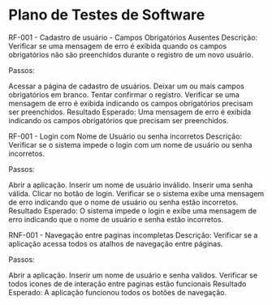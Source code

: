 # Plano de Testes de Software

RF-001 - Cadastro de usuário - Campos Obrigatórios Ausentes
Descrição: Verificar se uma mensagem de erro é exibida quando os campos obrigatórios não são preenchidos durante o registro de um novo usuário.

Passos:

Acessar a página de cadastro de usuários.
Deixar um ou mais campos obrigatórios em branco.
Tentar confirmar o registro.
Verificar se uma mensagem de erro é exibida indicando os campos obrigatórios precisam ser preenchidos.
Resultado Esperado: Uma mensagem de erro é exibida indicando os campos obrigatórios que precisam ser preenchidos.

RF-001 - Login com Nome de Usuário ou senha incorretos
Descrição: Verificar se o sistema impede o login com um nome de usuário ou senha incorretos.

Passos:

Abrir a aplicação.
Inserir um nome de usuário inválido.
Inserir uma senha válida.
Clicar no botão de login.
Verificar se o sistema exibe uma mensagem de erro indicando que o nome de usuário ou senha estão incorretos.
Resultado Esperado: O sistema impede o login e exibe uma mensagem de erro indicando que o nome de usuário e senha estão incorretos.

RNF-001 - Navegação entre paginas incompletas
Descrição: Verificar se a aplicação acessa todos os atalhos de navegação entre páginas.

Passos:

Abrir a aplicação.
Inserir um nome de usuário e senha validos.
Verificar se todos icones de de interação entre paginas estão funcionais
Resultado Esperado: A aplicação funcionou todos os botões de navegação.

